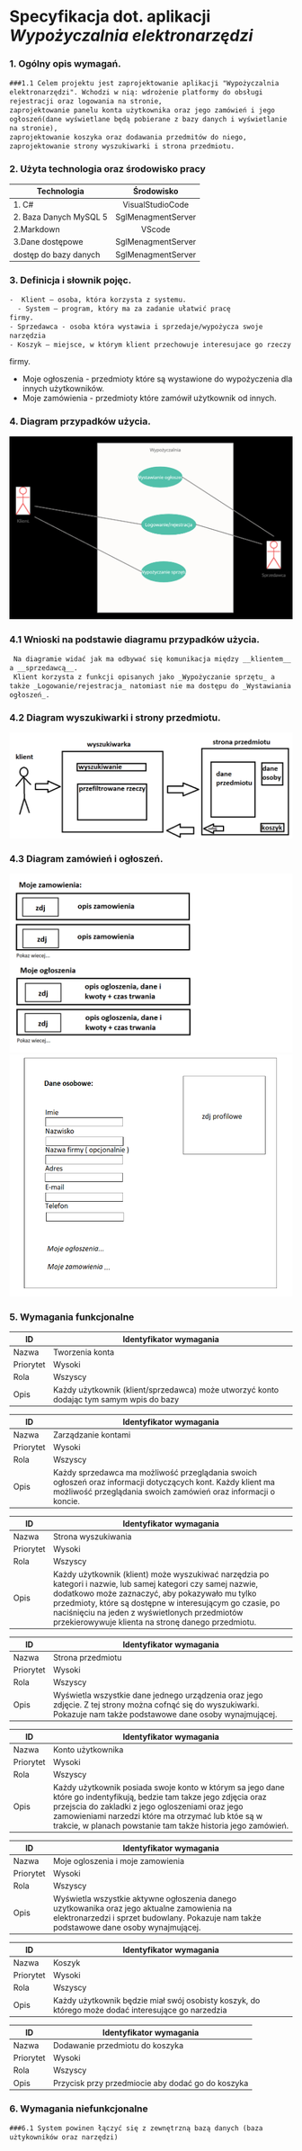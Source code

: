 # Specyfikacja dot. aplikacji _Wypożyczalnia elektronarzędzi_


### 1. Ogólny opis wymagań.  
    ###1.1 Celem projektu jest zaprojektowanie aplikacji "Wypożyczalnia elektronarzędzi". Wchodzi w nią: wdrożenie platformy do obsługi rejestracji oraz logowania na stronie,
    zaprojektowanie panelu konta użytkownika oraz jego zamówień i jego ogłoszeń(dane wyświetlane będą pobierane z bazy danych i wyświetlanie na stronie),
    zaprojektowanie koszyka oraz dodawania przedmitów do niego, zaprojektowanie strony wyszukiwarki i strona przedmiotu.


### 2.  Użyta technologia oraz środowisko pracy  
    
  
  | Technologia        | Środowisko   |
| ------------- |:-------------------:|
| 1. C#   |VisualStudioCode |
| 2.  Baza Danych MySQL 5  | SglMenagmentServer        |
| 2.Markdown|VScode        |
| 3.Dane dostępowe|     SglMenagmentServer   |
|   dostęp do bazy danych|     SglMenagmentServer   |


### 3.  Definicja i słownik pojęc.  
    -  Klient – osoba, która korzysta z systemu.
	  - System – program, który ma za zadanie ułatwić pracę
    firmy.
    - Sprzedawca - osoba która wystawia i sprzedaje/wypożycza swoje narzędzia
    - Koszyk – miejsce, w którym klient przechowuje interesujace go rzeczy
firmy.
- Moje ogłoszenia - przedmioty które są wystawione do wypożyczenia dla innych użytkowników.
- Moje zamówienia - przedmioty które zamówił użytkownik od innych.
    




  

### 4.  Diagram przypadków użycia. 
![](https://raw.githubusercontent.com/JaakubGa/IO-projekt/testy/Specyfikacja/2021-10-13-20-46-28.png)

   ### 4.1 Wnioski na podstawie diagramu przypadków użycia.  
     Na diagramie widać jak ma odbywać się komunikacja między __klientem__ a __sprzedawcą__.
     Klient korzysta z funkcji opisanych jako _Wypożyczanie sprzętu_ a także _Logowanie/rejestracja_ natomiast nie ma dostępu do _Wystawiania ogłoszeń_.
   ### 4.2 Diagram wyszukiwarki i strony przedmiotu.
   ![alt text](https://github.com/JaakubGa/IO-projekt/blob/testy/Specyfikacja/diagram_sabina.png)
   ### 4.3 Diagram zamówień i ogłoszeń.
   ![alt text](https://github.com/JaakubGa/IO-projekt/blob/testy/Specyfikacja/panel.png)
    ![alt text](https://github.com/JaakubGa/IO-projekt/blob/testy/Specyfikacja/konto.png)

### 5. Wymagania funkcjonalne 

| ID        | Identyfikator wymagania                                                                   |
|-----------|-------------------------------------------------------------------------------------------|
| Nazwa     | Tworzenia konta                                                                           |
| Priorytet | Wysoki                                                                                    |
| Rola      | Wszyscy                                                                                   |
| Opis      | Każdy użytkownik (klient/sprzedawca) może utworzyć  konto dodając tym samym wpis do bazy  |   

  
  | ID        | Identyfikator wymagania                                                                                                                                                        |
|-----------|--------------------------------------------------------------------------------------------------------------------------------------------------------------------------------|
| Nazwa     | Zarządzanie kontami                                                                                                                                                            |
| Priorytet | Wysoki                                                                                                                                                                         |
| Rola      | Wszyscy                                                                                                                                                                        |
| Opis      | Każdy sprzedawca ma możliwość przeglądania swoich ogłoszeń oraz informacji dotyczących kont.  Każdy klient ma możliwość przeglądania swoich zamówień oraz informacji o koncie. |  
  
| ID        | Identyfikator wymagania                                                                   |
|-----------|-------------------------------------------------------------------------------------------|
| Nazwa     | Strona wyszukiwania                                                                       |
| Priorytet | Wysoki                                                                                    |
| Rola      | Wszyscy                                                                                   |
| Opis      | Każdy użytkownik (klient) może wyszukiwać narzędzia po kategori i nazwie, lub samej kategori czy samej nazwie, dodatkowo może zaznaczyć, aby pokazywało mu tylko przedmioty, które są dostępne w interesującym go czasie, po naciśnięciu na jeden z wyświetlonych przedmiotów przekierowywuje klienta na stronę danego przedmiotu. |   

  
  | ID        | Identyfikator wymagania                                                                                                                                                        |
|-----------|--------------------------------------------------------------------------------------------------------------------------------------------------------------------------------|
| Nazwa     | Strona przedmiotu                                                                                                                                                           |
| Priorytet | Wysoki                                                                                                                                                                         |
| Rola      | Wszyscy                                                                                                                                                                        |
| Opis      | Wyświetla wszystkie dane jednego urządzenia oraz jego zdjęcie. Z tej strony można cofnąć się do wyszukiwarki. Pokazuje nam także podstawowe dane osoby wynajmującej. |        

| ID        | Identyfikator wymagania                                                                   |
|-----------|-------------------------------------------------------------------------------------------|
| Nazwa     | Konto użytkownika                                                                     |
| Priorytet | Wysoki                                                                                    |
| Rola      | Wszyscy                                                                                   |
| Opis      | Każdy użytkownik posiada swoje konto w którym sa jego dane które go indentyfikują, bedzie tam takze jego zdjęcia oraz przejscia do zakladki z jego ogloszeniami oraz jego zamowieniami narzedzi które ma otrzymać lub któe są w trakcie, w planach powstanie tam także historia jego zamówień. |   

  
  | ID        | Identyfikator wymagania                                                                                                                                                        |
|-----------|--------------------------------------------------------------------------------------------------------------------------------------------------------------------------------|
| Nazwa     | Moje ogloszenia i moje zamowienia                                                                                                                                                           |
| Priorytet | Wysoki                                                                                                                                                                         |
| Rola      | Wszyscy                                                                                                                                                                        |
| Opis      | Wyświetla wszystkie aktywne ogłoszenia danego uzytkowanika oraz jego aktualne zamowienia na elektronarzedzi i sprzet budowlany. Pokazuje nam także podstawowe dane osoby wynajmującej. |  
  

| ID        | Identyfikator wymagania                                                                             |
|-----------|-----------------------------------------------------------------------------------------------------|
| Nazwa     | Koszyk                                                                                              |
| Priorytet | Wysoki                                                                                              |
| Rola      | Wszyscy                                                                                             |
| Opis      | Każdy użytkownik będzie miał swój osobisty koszyk, do którego może dodać interesujące go narzedzia  |  


| ID        | Identyfikator wymagania                                                                             |
|-----------|-----------------------------------------------------------------------------------------------------|
| Nazwa     | Dodawanie przedmiotu do koszyka                                                                                             |
| Priorytet | Wysoki                                                                                              |
| Rola      | Wszyscy                                                                                             |
| Opis      | Przycisk przy przedmiocie aby dodać go do koszyka  |  


### 6.  Wymagania niefunkcjonalne 
    ###6.1 System powinen łączyć się z zewnętrzną bazą danych (baza użtykowników oraz narzędzi)

